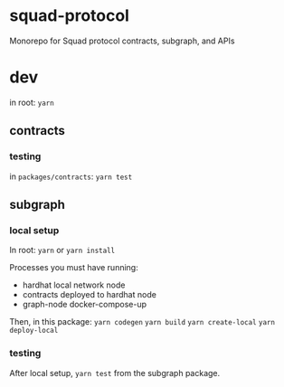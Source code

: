 # squad-protocol
Monorepo for Squad protocol contracts, subgraph, and APIs

# dev
in root: `yarn`

## contracts
### testing
in `packages/contracts`: `yarn test`

## subgraph

### local setup
In root:
`yarn` or `yarn install`

Processes you must have running:
- hardhat local network node
- contracts deployed to hardhat node
- graph-node docker-compose-up

Then, in this package:
`yarn codegen`
`yarn build`
`yarn create-local`
`yarn deploy-local`

### testing
After local setup, `yarn test` from the subgraph package.